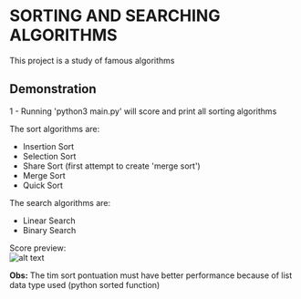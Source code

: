 # SORTING AND SEARCHING ALGORITHMS
This project is a study of famous algorithms
## Demonstration

1 - Running 'python3 main.py' will score and print all sorting algorithms

The sort algorithms are:
- Insertion Sort
- Selection Sort
- Share Sort (first attempt to create 'merge sort')
- Merge Sort
- Quick Sort

The search algorithms are:
- Linear Search
- Binary Search

Score preview:  
![alt text](https://media-exp1.licdn.com/dms/image/C4D22AQG0UOx9sbCS-g/feedshare-shrink_800/0/1650392172714?e=1660176000&v=beta&t=9NmU6aHu6ey82JNviXbVDV7pqdqjZ1d-G6_8KmeIq88)

**Obs:** The tim sort pontuation must have better performance because of list data type used (python sorted function)
